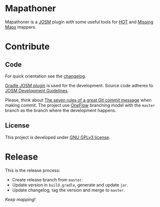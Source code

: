 # Mapathoner
Mapathoner is a [JOSM] plugin with some useful tools for [HOT] and [Missing
Maps] mappers.

[JOSM]: https://josm.openstreetmap.de/
[HOT]: https://www.hotosm.org/
[Missing Maps]: http://www.missingmaps.org/

# Contribute
## Code
For quick orientation see the [changelog].

[Gradle JOSM plugin] is used for the development. Source code adheres to [JOSM
Development Guidelines].

Please, think about [The seven rules of a great Git commit message] when making
commit. The project use [OneFlow] branching model with the `master` branch as
the branch where the development happens.

## License
This project is developed under [GNU GPLv3 license].

[changelog]: ./CHANGELOG.md
[Gradle JOSM plugin]: https://plugins.gradle.org/plugin/org.openstreetmap.josm
[JOSM Development Guidelines]: https://josm.openstreetmap.de/wiki/DevelopersGuide/StyleGuide/
[The seven rules of a great Git commit message]: https://chris.beams.io/posts/git-commit/
[OneFlow]: http://endoflineblog.com/oneflow-a-git-branching-model-and-workflow
[GNU GPLv3 license]: ./LICENSE

# Release
This is the release process:
- Create release branch from `master`.
- Update version in `build.gradle`, generate and update `jar`.
- Update changelog, tag the version and merge to `master`.

*Keep mapping!*
